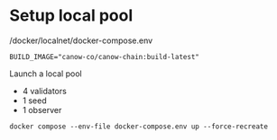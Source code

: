 # Setup local pool

/docker/localnet/docker-compose.env

```
BUILD_IMAGE="canow-co/canow-chain:build-latest"
```

Launch a local pool

* 4 validators
* 1 seed
* 1 observer

```
docker compose --env-file docker-compose.env up --force-recreate
```
